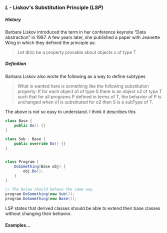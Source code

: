 ﻿### *L* - Liskov's Substitution Principle (*LSP*)

##### History

Barbara Liskov introduced the term in her conference keynote “Data abstraction” in 1987. 
A few years later, she published a paper with Jeanette Wing in which they defined the 
principle as: 

> Let Φ(x) be a property provable about objects x of type T

##### Definition

Barbara Liskov also wrote the following as a way to define subtypes

> What is wanted here is something like the following substitution property: 
> If for each object o1 of type S there is an object o2 of type T such that for all
> programs P defined in terms of T, the behavior of P is unchanged when o1 is 
> substituted for o2 then S is a subType of T.

The above is not so easy to understand. I think it describes this 

```C#
class Base {
	public Do() {}
}

class Sub : Base {
	public override Do() {}
}


class Program {
	DoSomething(Base obj) {
		obj.Do();
	}
}

// The below should behave the same way.
program.DoSomething(new Sub());
program.DoSomething(new Base());

```
	
LSP states that derived classes should be able to extend their base classes without 
changing their behavior.


#### Examples...
